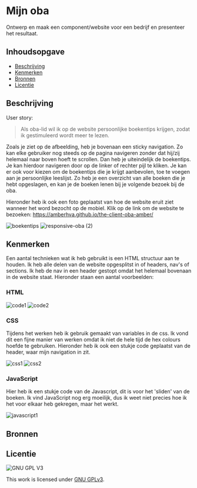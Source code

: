 # Mijn oba
Ontwerp en maak een component/website voor een bedrijf en presenteer het resultaat.

## Inhoudsopgave

  * [Beschrijving](#beschrijving)
  * [Kenmerken](#kenmerken)
  * [Bronnen](#bronnen)
  * [Licentie](#licentie)

## Beschrijving
User story:
> Als oba-lid wil ik op de website persoonlijke boekentips krijgen, zodat ik gestimuleerd wordt meer te lezen.

Zoals je ziet op de afbeelding, heb je bovenaan een sticky navigation. Zo kan elke gebruiker nog steeds op de pagina navigeren zonder dat hij/zij helemaal naar boven hoeft te scrollen. Dan heb je uiteindelijk de boekentips. Je kan hierdoor navigeren door op de linker of rechter pijl te kliken. Je kan er ook voor kiezen om de boekentips die je krijgt aanbevolen, toe te voegen aan je persoonlijke leeslijst. Zo heb je een overzicht van alle boeken die je hebt opgeslagen, en kan je de boeken lenen bij je volgende bezoek bij de oba. 

Hieronder heb ik ook een foto geplaatst van hoe de website eruit ziet wanneer het word bezocht op de mobiel. Klik op de link om de website te bezoeken:
https://amberhva.github.io/the-client-oba-amber/

![boekentips](https://user-images.githubusercontent.com/112861033/195666128-cb4fe13c-f935-4171-8d29-0acb5a9a5fa2.jpg)
![responsive-oba (2)](https://user-images.githubusercontent.com/112861033/195671724-c123c54f-2385-455e-bf5c-fd35beeccc04.png)

## Kenmerken
Een aantal technieken wat ik heb gebruikt is een HTML structuur aan te houden. Ik heb alle delen van de website opgesplitst in of headers, nav's of sections. Ik heb de nav in een header gestopt omdat het helemaal bovenaan in de website staat. Hieronder staan een aantal voorbeelden:

### HTML
![code1](https://user-images.githubusercontent.com/112861033/195675237-25442e95-d426-4244-a1b8-78d19157d081.jpg)
![code2](https://user-images.githubusercontent.com/112861033/195676156-07014337-3f95-41e4-a21c-9faea64abee8.jpg)

### CSS
Tijdens het werken heb ik gebruik gemaakt van variables in de css. Ik vond dit een fijne manier van werken omdat ik niet de hele tijd de hex colours hoefde te gebruiken. Hieronder heb ik ook een stukje code geplaatst van de header, waar mijn navigation in zit.

![css1](https://user-images.githubusercontent.com/112861033/195682090-484caee0-9ed3-4e8d-89d3-013cd145f59c.jpg)
![css2](https://user-images.githubusercontent.com/112861033/195687227-cfe7601f-8ca3-413f-8d14-f763c2f6a4af.jpg)

### JavaScript
Hier heb ik een stukje code van de Javascript, dit is voor het 'sliden' van de boeken. 
Ik vind JavaScript nog erg moeilijk, dus ik weet niet precies hoe ik het voor elkaar heb gekregen, maar het werkt.

![javascript1](https://user-images.githubusercontent.com/112861033/195677680-5ac257b7-539f-420f-bea6-5e59a2242b7b.jpg)

## Bronnen

## Licentie

![GNU GPL V3](https://www.gnu.org/graphics/gplv3-127x51.png)

This work is licensed under [GNU GPLv3](./LICENSE).
